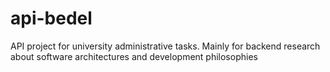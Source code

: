 # api-bedel
API project for university administrative tasks. Mainly for backend research about software architectures and development philosophies
